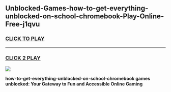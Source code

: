 
## Unblocked-Games-how-to-get-everything-unblocked-on-school-chromebook-Play-Online-Free-j1qvu
<h3>
<a href="https://premium76.site?title=how-to-get-everything-unblocked-on-school-chromebook&ref=26A">CLICK TO PLAY</a></h3>
<hr>

<h3>
<a href="https://premium76.site?title=how-to-get-everything-unblocked-on-school-chromebook&ref=26A">CLICK 2 PLAY</a>
  
</h3>

<a href="https://premium76.site?title=how-to-get-everything-unblocked-on-school-chromebook&ref=26A"><img src="https://clearcache.store/games.png"></a>


**how-to-get-everything-unblocked-on-school-chromebook games unblocked: Your Gateway to Fun and Accessible Online Gaming**
